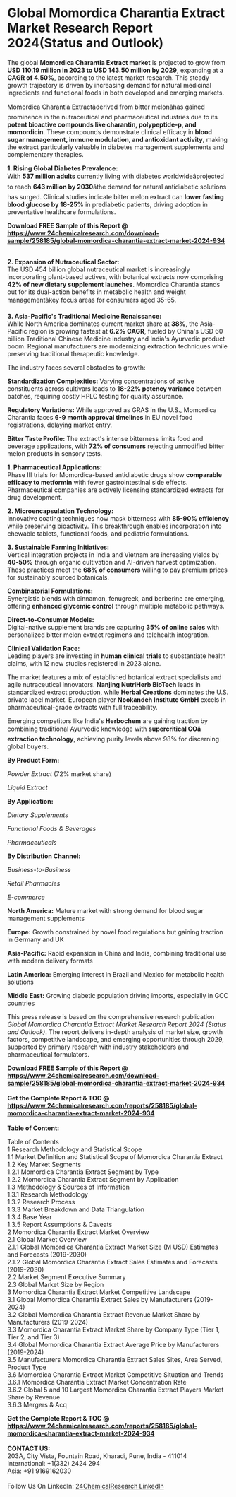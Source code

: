<h1>Global Momordica Charantia Extract Market Research Report 2024(Status and Outlook)</h1><p>The global <strong>Momordica Charantia Extract market</strong> is projected to grow from <strong>USD 110.19 million in 2023 to USD 143.50 million by 2029</strong>, expanding at a <strong>CAGR of 4.50%</strong>, according to the latest market research. This steady growth trajectory is driven by increasing demand for natural medicinal ingredients and functional foods in both developed and emerging markets.</p><p>Momordica Charantia Extractâderived from bitter melonâhas gained prominence in the nutraceutical and pharmaceutical industries due to its <strong>potent bioactive compounds like charantin, polypeptide-p, and momordicin</strong>. These compounds demonstrate clinical efficacy in <strong>blood sugar management, immune modulation, and antioxidant activity</strong>, making the extract particularly valuable in diabetes management supplements and complementary therapies.</p><p><strong>1. Rising Global Diabetes Prevalence:</strong><br>
With <strong>537 million adults</strong> currently living with diabetes worldwideâprojected to reach <strong>643 million by 2030</strong>âthe demand for natural antidiabetic solutions has surged. Clinical studies indicate bitter melon extract can <strong>lower fasting blood glucose by 18-25%</strong> in prediabetic patients, driving adoption in preventative healthcare formulations.</p><div><b>Download FREE Sample of this Report @ 
            <a href="https://www.24chemicalresearch.com/download-sample/258185/global-momordica-charantia-extract-market-2024-934">
            https://www.24chemicalresearch.com/download-sample/258185/global-momordica-charantia-extract-market-2024-934</a></b></div><br><p><strong>2. Expansion of Nutraceutical Sector:</strong><br>
The USD 454 billion global nutraceutical market is increasingly incorporating plant-based actives, with botanical extracts now comprising <strong>42% of new dietary supplement launches</strong>. Momordica Charantia stands out for its dual-action benefits in metabolic health and weight managementâkey focus areas for consumers aged 35-65.</p><p><strong>3. Asia-Pacific's Traditional Medicine Renaissance:</strong><br>
While North America dominates current market share at <strong>38%</strong>, the Asia-Pacific region is growing fastest at <strong>6.2% CAGR</strong>, fueled by China's USD 60 billion Traditional Chinese Medicine industry and India's Ayurvedic product boom. Regional manufacturers are modernizing extraction techniques while preserving traditional therapeutic knowledge.</p><p>The industry faces several obstacles to growth:</p><p><strong>Standardization Complexities:</strong> Varying concentrations of active constituents across cultivars leads to <strong>18-22% potency variance</strong> between batches, requiring costly HPLC testing for quality assurance.</p><p><strong>Regulatory Variations:</strong> While approved as GRAS in the U.S., Momordica Charantia faces <strong>6-9 month approval timelines</strong> in EU novel food registrations, delaying market entry.</p><p><strong>Bitter Taste Profile:</strong> The extract's intense bitterness limits food and beverage applications, with <strong>72% of consumers</strong> rejecting unmodified bitter melon products in sensory tests.</p><p><strong>1. Pharmaceutical Applications:</strong><br>
Phase III trials for Momordica-based antidiabetic drugs show <strong>comparable efficacy to metformin</strong> with fewer gastrointestinal side effects. Pharmaceutical companies are actively licensing standardized extracts for drug development.</p><p><strong>2. Microencapsulation Technology:</strong><br>
Innovative coating techniques now mask bitterness with <strong>85-90% efficiency</strong> while preserving bioactivity. This breakthrough enables incorporation into chewable tablets, functional foods, and pediatric formulations.</p><p><strong>3. Sustainable Farming Initiatives:</strong><br>
Vertical integration projects in India and Vietnam are increasing yields by <strong>40-50%</strong> through organic cultivation and AI-driven harvest optimization. These practices meet the <strong>68% of consumers</strong> willing to pay premium prices for sustainably sourced botanicals.</p><p><strong>Combinatorial Formulations:</strong><br>
	Synergistic blends with cinnamon, fenugreek, and berberine are emerging, offering <strong>enhanced glycemic control</strong> through multiple metabolic pathways.</p><p><strong>Direct-to-Consumer Models:</strong><br>
	Digital-native supplement brands are capturing <strong>35% of online sales</strong> with personalized bitter melon extract regimens and telehealth integration.</p><p><strong>Clinical Validation Race:</strong><br>
	Leading players are investing in <strong>human clinical trials</strong> to substantiate health claims, with 12 new studies registered in 2023 alone.</p><p>The market features a mix of established botanical extract specialists and agile nutraceutical innovators. <strong>Nanjing NutriHerb BioTech</strong> leads in standardized extract production, while <strong>Herbal Creations</strong> dominates the U.S. private label market. European player <strong>Nookandeh Institute GmbH</strong> excels in pharmaceutical-grade extracts with full traceability.</p><p>Emerging competitors like India's <strong>Herbochem</strong> are gaining traction by combining traditional Ayurvedic knowledge with <strong>supercritical COâ extraction technology</strong>, achieving purity levels above 98% for discerning global buyers.</p><p><strong>By Product Form:</strong></p><p><em>Powder Extract</em> (72% market share)</p><p><em>Liquid Extract</em></p><p><strong>By Application:</strong></p><p><em>Dietary Supplements</em></p><p><em>Functional Foods &amp; Beverages</em></p><p><em>Pharmaceuticals</em></p><p><strong>By Distribution Channel:</strong></p><p><em>Business-to-Business</em></p><p><em>Retail Pharmacies</em></p><p><em>E-commerce</em></p><p><strong>North America:</strong> Mature market with strong demand for blood sugar management supplements</p><p><strong>Europe:</strong> Growth constrained by novel food regulations but gaining traction in Germany and UK</p><p><strong>Asia-Pacific:</strong> Rapid expansion in China and India, combining traditional use with modern delivery formats</p><p><strong>Latin America:</strong> Emerging interest in Brazil and Mexico for metabolic health solutions</p><p><strong>Middle East:</strong> Growing diabetic population driving imports, especially in GCC countries</p><p>This press release is based on the comprehensive research publication <em>Global Momordica Charantia Extract Market Research Report 2024 (Status and Outlook)</em>. The report delivers in-depth analysis of market size, growth factors, competitive landscape, and emerging opportunities through 2029, supported by primary research with industry stakeholders and pharmaceutical formulators.</p><div><b>Download FREE Sample of this Report @ 
            <a href="https://www.24chemicalresearch.com/download-sample/258185/global-momordica-charantia-extract-market-2024-934">
            https://www.24chemicalresearch.com/download-sample/258185/global-momordica-charantia-extract-market-2024-934</a></b></div><br><div><b>Get the Complete Report & TOC @ 
            <a href="https://www.24chemicalresearch.com/reports/258185/global-momordica-charantia-extract-market-2024-934">
            https://www.24chemicalresearch.com/reports/258185/global-momordica-charantia-extract-market-2024-934</a></b></div><br>
            <b>Table of Content:</b><p>Table of Contents<br />
1 Research Methodology and Statistical Scope<br />
1.1 Market Definition and Statistical Scope of Momordica Charantia Extract<br />
1.2 Key Market Segments<br />
1.2.1 Momordica Charantia Extract Segment by Type<br />
1.2.2 Momordica Charantia Extract Segment by Application<br />
1.3 Methodology & Sources of Information<br />
1.3.1 Research Methodology<br />
1.3.2 Research Process<br />
1.3.3 Market Breakdown and Data Triangulation<br />
1.3.4 Base Year<br />
1.3.5 Report Assumptions & Caveats<br />
2 Momordica Charantia Extract Market Overview<br />
2.1 Global Market Overview<br />
2.1.1 Global Momordica Charantia Extract Market Size (M USD) Estimates and Forecasts (2019-2030)<br />
2.1.2 Global Momordica Charantia Extract Sales Estimates and Forecasts (2019-2030)<br />
2.2 Market Segment Executive Summary<br />
2.3 Global Market Size by Region<br />
3 Momordica Charantia Extract Market Competitive Landscape<br />
3.1 Global Momordica Charantia Extract Sales by Manufacturers (2019-2024)<br />
3.2 Global Momordica Charantia Extract Revenue Market Share by Manufacturers (2019-2024)<br />
3.3 Momordica Charantia Extract Market Share by Company Type (Tier 1, Tier 2, and Tier 3)<br />
3.4 Global Momordica Charantia Extract Average Price by Manufacturers (2019-2024)<br />
3.5 Manufacturers Momordica Charantia Extract Sales Sites, Area Served, Product Type<br />
3.6 Momordica Charantia Extract Market Competitive Situation and Trends<br />
3.6.1 Momordica Charantia Extract Market Concentration Rate<br />
3.6.2 Global 5 and 10 Largest Momordica Charantia Extract Players Market Share by Revenue<br />
3.6.3 Mergers & Acq</p><div><b>Get the Complete Report & TOC @ 
            <a href="https://www.24chemicalresearch.com/reports/258185/global-momordica-charantia-extract-market-2024-934">
            https://www.24chemicalresearch.com/reports/258185/global-momordica-charantia-extract-market-2024-934</a></b></div><br><b>CONTACT US:</b><br>
            203A, City Vista, Fountain Road, Kharadi, Pune, India - 411014<br>
            International: +1(332) 2424 294<br>
            Asia: +91 9169162030 <br><br>
            Follow Us On LinkedIn: <a href="https://www.linkedin.com/company/24chemicalresearch/">24ChemicalResearch LinkedIn</a>